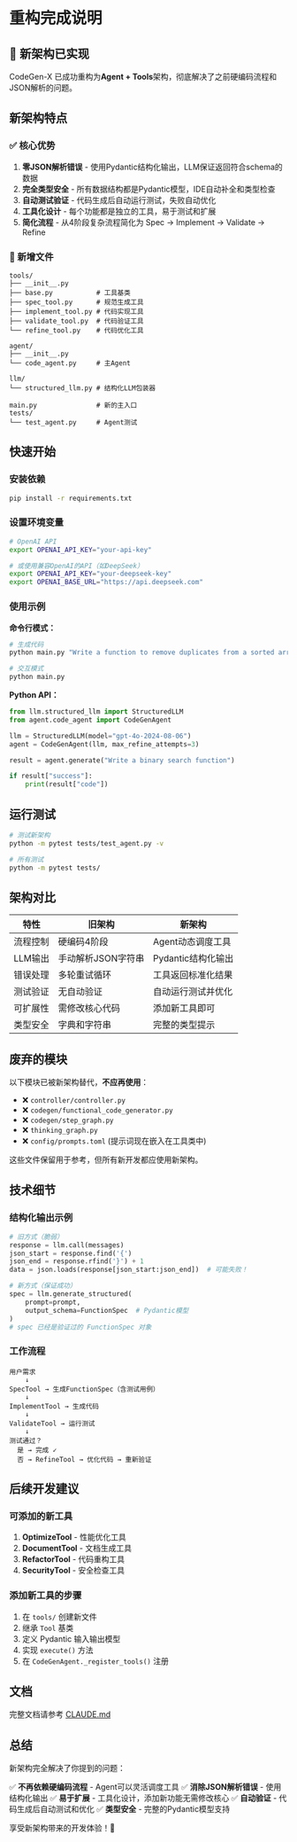 # 重构完成说明

## 🎉 新架构已实现

CodeGen-X 已成功重构为**Agent + Tools**架构，彻底解决了之前硬编码流程和JSON解析的问题。

## 新架构特点

### ✅ 核心优势

1. **零JSON解析错误** - 使用Pydantic结构化输出，LLM保证返回符合schema的数据
2. **完全类型安全** - 所有数据结构都是Pydantic模型，IDE自动补全和类型检查
3. **自动测试验证** - 代码生成后自动运行测试，失败自动优化
4. **工具化设计** - 每个功能都是独立的工具，易于测试和扩展
5. **简化流程** - 从4阶段复杂流程简化为 Spec → Implement → Validate → Refine

### 📁 新增文件

```
tools/
├── __init__.py
├── base.py           # 工具基类
├── spec_tool.py      # 规范生成工具
├── implement_tool.py # 代码实现工具
├── validate_tool.py  # 代码验证工具
└── refine_tool.py    # 代码优化工具

agent/
├── __init__.py
└── code_agent.py     # 主Agent

llm/
└── structured_llm.py # 结构化LLM包装器

main.py               # 新的主入口
tests/
└── test_agent.py     # Agent测试
```

## 快速开始

### 安装依赖

```bash
pip install -r requirements.txt
```

### 设置环境变量

```bash
# OpenAI API
export OPENAI_API_KEY="your-api-key"

# 或使用兼容OpenAI的API（如DeepSeek）
export OPENAI_API_KEY="your-deepseek-key"
export OPENAI_BASE_URL="https://api.deepseek.com"
```

### 使用示例

**命令行模式：**

```bash
# 生成代码
python main.py "Write a function to remove duplicates from a sorted array"

# 交互模式
python main.py
```

**Python API：**

```python
from llm.structured_llm import StructuredLLM
from agent.code_agent import CodeGenAgent

llm = StructuredLLM(model="gpt-4o-2024-08-06")
agent = CodeGenAgent(llm, max_refine_attempts=3)

result = agent.generate("Write a binary search function")

if result["success"]:
    print(result["code"])
```

## 运行测试

```bash
# 测试新架构
python -m pytest tests/test_agent.py -v

# 所有测试
python -m pytest tests/
```

## 架构对比

| 特性 | 旧架构 | 新架构 |
|------|--------|--------|
| 流程控制 | 硬编码4阶段 | Agent动态调度工具 |
| LLM输出 | 手动解析JSON字符串 | Pydantic结构化输出 |
| 错误处理 | 多轮重试循环 | 工具返回标准化结果 |
| 测试验证 | 无自动验证 | 自动运行测试并优化 |
| 可扩展性 | 需修改核心代码 | 添加新工具即可 |
| 类型安全 | 字典和字符串 | 完整的类型提示 |

## 废弃的模块

以下模块已被新架构替代，**不应再使用**：

- ❌ `controller/controller.py`
- ❌ `codegen/functional_code_generator.py`
- ❌ `codegen/step_graph.py`
- ❌ `thinking_graph.py`
- ❌ `config/prompts.toml` (提示词现在嵌入在工具类中)

这些文件保留用于参考，但所有新开发都应使用新架构。

## 技术细节

### 结构化输出示例

```python
# 旧方式（脆弱）
response = llm.call(messages)
json_start = response.find('{')
json_end = response.rfind('}') + 1
data = json.loads(response[json_start:json_end])  # 可能失败！

# 新方式（保证成功）
spec = llm.generate_structured(
    prompt=prompt,
    output_schema=FunctionSpec  # Pydantic模型
)
# spec 已经是验证过的 FunctionSpec 对象
```

### 工作流程

```
用户需求
    ↓
SpecTool → 生成FunctionSpec（含测试用例）
    ↓
ImplementTool → 生成代码
    ↓
ValidateTool → 运行测试
    ↓
测试通过？
  是 → 完成 ✓
  否 → RefineTool → 优化代码 → 重新验证
```

## 后续开发建议

### 可添加的新工具

1. **OptimizeTool** - 性能优化工具
2. **DocumentTool** - 文档生成工具
3. **RefactorTool** - 代码重构工具
4. **SecurityTool** - 安全检查工具

### 添加新工具的步骤

1. 在 `tools/` 创建新文件
2. 继承 `Tool` 基类
3. 定义 Pydantic 输入输出模型
4. 实现 `execute()` 方法
5. 在 `CodeGenAgent._register_tools()` 注册

## 文档

完整文档请参考 [CLAUDE.md](CLAUDE.md)

## 总结

新架构完全解决了你提到的问题：

✅ **不再依赖硬编码流程** - Agent可以灵活调度工具
✅ **消除JSON解析错误** - 使用结构化输出
✅ **易于扩展** - 工具化设计，添加新功能无需修改核心
✅ **自动验证** - 代码生成后自动测试和优化
✅ **类型安全** - 完整的Pydantic模型支持

享受新架构带来的开发体验！🚀

